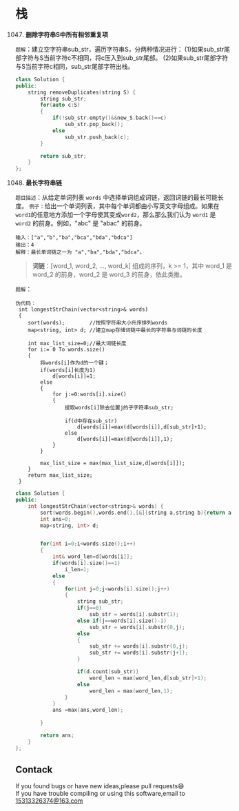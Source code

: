 # 栈

1047. **删除字符串S中所有相邻重复项**

`题解`：建立空字符串sub_str，遍历字符串S，分两种情况进行：
(1)如果sub_str尾部字符与S当前字符c不相同，将c压入到sub_str尾部。
(2)如果sub_str尾部字符与S当前字符c相同，sub_str尾部字符出栈。

```c++
class Solution {
public:
    string removeDuplicates(string S) {
        string sub_str;
        for(auto c:S)
        {
            if(!sub_str.empty()&&new_S.back()==c)
                sub_str.pop_back();
            else
                sub_str.push_back(c);
        }

        return sub_str;
    }
};
```

1048. **最长字符串链**

`题目描述`：从给定单词列表 `words` 中选择单词组成词链，返回词链的最长可能长度。
`例子：`给出一个单词列表，其中每个单词都由小写英文字母组成。如果在`word1`的任意地方添加一个字母使其变成`word2`，那么那么我们认为 `word1` 是 `word2` 的前身。例如，"abc" 是 "abac" 的前身。

```
输入：["a","b","ba","bca","bda","bdca"]
输出：4
解释：最长单词链之一为 "a","ba","bda","bdca"。
```



> **词链**：[word_1, word_2, ..., word_k] 组成的序列，k >= 1，其中 word_1 是 word_2 的前身，word_2 是 word_3 的前身，依此类推。

`题解`：

```
伪代码：
 int longestStrChain(vector<string>& words)
 {
 	sort(words);		//按照字符串大小升序排列words
 	map<string, int> d;	//建立map存储词链中最长的字符串与词链的长度
 	
 	int max_list_size=0;//最大词链长度
 	for i:= 0 To words.size()
 	{
 		将words[i]作为d的一个键；
 		if(words[i]长度为1)
 			d[words[i]]=1;
 		else
 		{
 			for j:=0:words[i].size()
 			{
 				提取words[i]除去位置j的子字符串sub_str;
 				
 				if(d中存在sub_str)
 					d[words[i]]=max(d[words[i]],d[sub_str]+1);
 				else
 					d[words[i]]=max(d[words[i]],1);
 			}
 		}
 		
 		max_list_size = max(max_list_size,d[words[i]]);
 	}
 	return max_list_size;
 }
```



```c++
class Solution {
public:
    int longestStrChain(vector<string>& words) {
        sort(words.begin(),words.end(),[&](string a,string b){return a.size()<b.size();});
        int ans=0;
        map<string, int> d;


        for(int i=0;i<words.size();i++)
        {
            int& word_len=d[words[i]];
            if(words[i].size()==1)
                i_len=1;
            else
            {
                for(int j=0;j<words[i].size();j++)
                {
                    string sub_str;
                    if(j==0)
                        sub_str = words[i].substr(1);
                    else if(j==words[i].size()-1)
                        sub_str = words[i].substr(0,j);
                    else
                    {
                        sub_str += words[i].substr(0,j);
                        sub_str += words[i].substr(j+1);
                    }

                    if(d.count(sub_str))
                        word_len = max(word_len,d[sub_str]+1);
                    else
                        word_len = max(word_len,1);
                }
            }
            ans =max(ans,word_len);
           
        }

        return ans;
    }
};
```








## Contack

If you found bugs or have new ideas,please pull requests😄   
If you have trouble compiling or using this software,email to [15313326374@163.com](mailto:15313326374@163.com)  